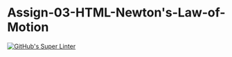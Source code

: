 # Assign-03-HTML-Newton's-Law-of-Motion
[![GitHub's Super Linter](https://github.com/ICS20-Programming-SirineC/Assign-03-HTML-Newtons-Law-of-Motion/workflows/GitHub's%20Super%20Linter/badge.svg)](https://github.com/ICS20-Programming-SirineC/Assign-03-HTML-Newtons-Law-of-Motion/actions)
